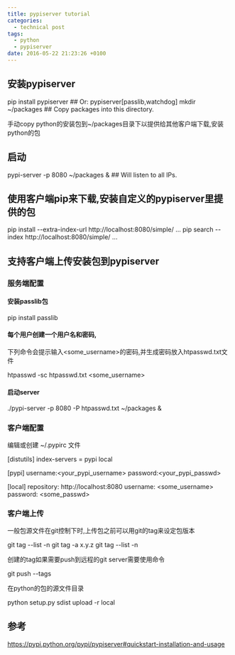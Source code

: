 ```yaml
---
title: pypiserver tutorial
categories:
  - technical post
tags:
  - python
  - pypiserver
date: 2016-05-22 21:23:26 +0100
---
```


## 安装pypiserver

pip install pypiserver                ## Or: pypiserver[passlib,watchdog]
mkdir ~/packages                      ## Copy packages into this directory.

手动copy python的安装包到~/packages目录下以提供给其他客户端下载,安装python的包

## 启动
pypi-server -p 8080 ~/packages &      ## Will listen to all IPs.

## 使用客户端pip来下载,安装自定义的pypiserver里提供的包

pip install  --extra-index-url http://localhost:8080/simple/ ...
pip search --index http://localhost:8080/simple/ ...

## 支持客户端上传安装包到pypiserver

### 服务端配置

#### 安装passlib包

pip install passlib

#### 每个用户创建一个用户名和密码,
下列命令会提示输入<some_username>的密码,并生成密码放入htpasswd.txt文件

htpasswd -sc htpasswd.txt <some_username>

#### 启动server

./pypi-server -p 8080 -P htpasswd.txt ~/packages &

### 客户端配置

编辑或创建 ~/.pypirc 文件

[distutils]
index-servers =
  pypi
  local

[pypi]
username:<your_pypi_username>
password:<your_pypi_passwd>

[local]
repository: http://localhost:8080
username: <some_username>
password: <some_passwd>


### 客户端上传

一般包源文件在git控制下时,上传包之前可以用git的tag来设定包版本

git tag --list -n
git tag -a x.y.z
git tag --list -n


创建的tag如果需要push到远程的git server需要使用命令

git push --tags

在python的包的源文件目录

python setup.py sdist upload -r local

## 参考

https://pypi.python.org/pypi/pypiserver#quickstart-installation-and-usage
